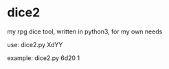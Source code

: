 # dice2
my rpg dice tool, written in python3, for my own needs

use: dice2.py XdYY <modifier>

example: dice2.py 6d20 1
